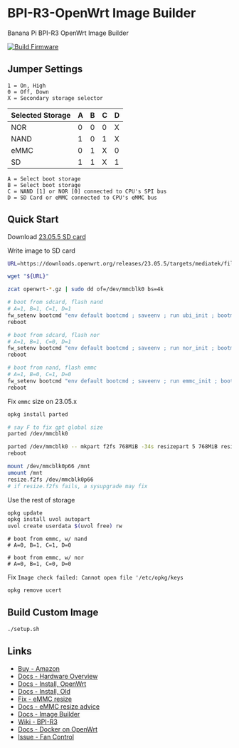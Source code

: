 # BPI-R3-OpenWrt Image Builder

Banana Pi BPI-R3 OpenWrt Image Builder

[![Build Firmware](https://github.com/codekow/bpi-r3-openwrt/actions/workflows/bpi-r3-23.05.yml/badge.svg)](https://github.com/codekow/bpi-r3-openwrt/actions/workflows/bpi-r3-23.05.yml)

## Jumper Settings

```
1 = On, High
0 = Off, Down
X = Secondary storage selector
```

| Selected Storage | A | B | C | D |
|-|-|-|-|-|
| NOR  | 0 | 0 | 0 | X |
| NAND | 1 | 0 | 1 | X |
| eMMC | 0 | 1 | X | 0 |
| SD   | 1 | 1 | X | 1 |

```
A = Select boot storage
B = Select boot storage
C = NAND [1] or NOR [0] connected to CPU's SPI bus
D = SD Card or eMMC connected to CPU's eMMC bus
```

## Quick Start

Download [23.05.5 SD card](https://downloads.openwrt.org/releases/23.05.5/targets/mediatek/filogic/openwrt-23.05.5-mediatek-filogic-bananapi_bpi-r3-sdcard.img.gz)

Write image to SD card

```sh
URL=https://downloads.openwrt.org/releases/23.05.5/targets/mediatek/filogic/openwrt-23.05.5-mediatek-filogic-bananapi_bpi-r3-sdcard.img.gz

wget "${URL}"

zcat openwrt-*.gz | sudo dd of=/dev/mmcblk0 bs=4k
```

```sh
# boot from sdcard, flash nand
# A=1, B=1, C=1, D=1
fw_setenv bootcmd "env default bootcmd ; saveenv ; run ubi_init ; bootmenu 0"
reboot
```

```sh
# boot from sdcard, flash nor
# A=1, B=1, C=0, D=1
fw_setenv bootcmd "env default bootcmd ; saveenv ; run nor_init ; bootmenu 0"
reboot
```

```sh
# boot from nand, flash emmc
# A=1, B=0, C=1, D=0
fw_setenv bootcmd "env default bootcmd ; saveenv ; run emmc_init ; bootmenu 0"
reboot
```

Fix `emmc` size on 23.05.x

```sh
opkg install parted

# say F to fix gpt global size
parted /dev/mmcblk0

parted /dev/mmcblk0 -- mkpart f2fs 768MiB -34s resizepart 5 768MiB resizepart 4 67.1M resizepart 3 12.6M 
reboot

mount /dev/mmcblk0p66 /mnt
umount /mnt
resize.f2fs /dev/mmcblk0p66
# if resize.f2fs fails, a sysupgrade may fix
```

Use the rest of storage

```sh
opkg update
opkg install uvol autopart
uvol create userdata $(uvol free) rw
```

```
# boot from emmc, w/ nand
# A=0, B=1, C=1, D=0

# boot from emmc, w/ nor
# A=0, B=1, C=0, D=0
```

Fix `Image check failed: Cannot open file '/etc/opkg/keys`

```sh
opkg remove ucert
```

## Build Custom Image

```sh
./setup.sh
```

## Links

- [Buy - Amazon](https://www.amazon.com/gp/product/B0BDG6R41Q)
- [Docs - Hardware Overview](https://wiki.fw-web.de/doku.php?id=en:bpi-r3:start)
- [Docs - Install, OpenWrt](https://openwrt.org/toh/sinovoip/bananapi_bpi-r3)
- [Docs - Install, Old](https://forum.banana-pi.org/t/banana-pi-bpi-r3-openwrt-image/13236/4)
- [Fix - eMMC resize](https://forum.banana-pi.org/t/bpi-r3-how-to-flash-openwrt-snapshot-on-emmc/14055/5)
- [Docs - eMMC resize advice](https://forum.banana-pi.org/t/bpi-r3-mini-how-to-extend-emmc-overlayfs/17732/43)
- [Docs - Image Builder](https://openwrt.org/docs/guide-user/additional-software/imagebuilder#using_the_image_builder)
- [Wiki - BPI-R3](https://wiki.banana-pi.org/Getting_Started_with_BPI-R3)
- [Docs - Docker on OpenWrt](https://openwrt.org/docs/guide-user/virtualization/docker_host)
- [Issue - Fan Control](https://github.com/openwrt/openwrt/pull/16962)
